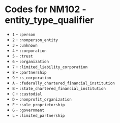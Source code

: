 # Codes for NM102 - entity_type_qualifier
* `1` - `:person`
* `2` - `:nonperson_entity`
* `3` - `:unknown`
* `4` - `:corporation`
* `5` - `:trust`
* `6` - `:organization`
* `7` - `:limited_liability_corporation`
* `8` - `:partnership`
* `9` - `:s_corporation`
* `A` - `:federally_chartered_financial_institution`
* `B` - `:state_chartered_financial_institution`
* `C` - `:custodial`
* `D` - `:nonprofit_organization`
* `E` - `:sole_proprietorship`
* `G` - `:government`
* `L` - `:limited_partnership`

